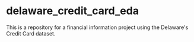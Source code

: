 # delaware_credit_card_eda
This is a repository for a financial information project using the Delaware's Credit Card dataset.

